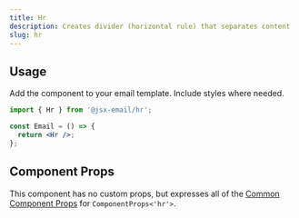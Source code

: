 ```yaml
---
title: Hr
description: Creates divider (horizontal rule) that separates content
slug: hr
---
```


<!--@include: @/include/header.md-->

<!--@include: @/include/install.md-->

## Usage

Add the component to your email template. Include styles where needed.

```jsx
import { Hr } from '@jsx-email/hr';

const Email = () => {
  return <Hr />;
};
```

## Component Props

This component has no custom props, but expresses all of the [Common Component Props](https://react.dev/reference/react-dom/components/common) for `ComponentProps<'hr'>`.
